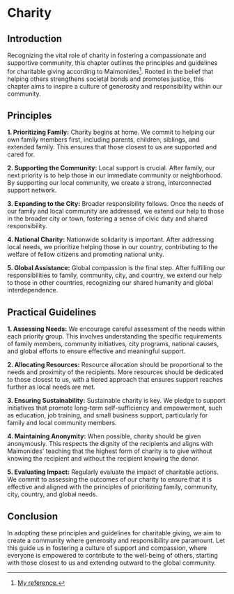 # Charity

## Introduction

Recognizing the vital role of charity in fostering a compassionate and supportive community, this chapter outlines the principles and guidelines for charitable giving according to Maimonides[^1]. Rooted in the belief that helping others strengthens societal bonds and promotes justice, this chapter aims to inspire a culture of generosity and responsibility within our community.

## Principles

**1. Prioritizing Family:** Charity begins at home. We commit to helping our own family members first, including parents, children, siblings, and extended family. This ensures that those closest to us are supported and cared for.

**2. Supporting the Community:** Local support is crucial. After family, our next priority is to help those in our immediate community or neighborhood. By supporting our local community, we create a strong, interconnected support network.

**3. Expanding to the City:** Broader responsibility follows. Once the needs of our family and local community are addressed, we extend our help to those in the broader city or town, fostering a sense of civic duty and shared responsibility.

**4. National Charity:** Nationwide solidarity is important. After addressing local needs, we prioritize helping those in our country, contributing to the welfare of fellow citizens and promoting national unity.

**5. Global Assistance:** Global compassion is the final step. After fulfilling our responsibilities to family, community, city, and country, we extend our help to those in other countries, recognizing our shared humanity and global interdependence.

## Practical Guidelines

**1. Assessing Needs:** We encourage careful assessment of the needs within each priority group. This involves understanding the specific requirements of family members, community initiatives, city programs, national causes, and global efforts to ensure effective and meaningful support.

**2. Allocating Resources:** Resource allocation should be proportional to the needs and proximity of the recipients. More resources should be dedicated to those closest to us, with a tiered approach that ensures support reaches further as local needs are met.

**3. Ensuring Sustainability:** Sustainable charity is key. We pledge to support initiatives that promote long-term self-sufficiency and empowerment, such as education, job training, and small business support, particularly for family and local community members.

**4. Maintaining Anonymity:** When possible, charity should be given anonymously. This respects the dignity of the recipients and aligns with Maimonides' teaching that the highest form of charity is to give without knowing the recipient and without the recipient knowing the donor.

**5. Evaluating Impact:** Regularly evaluate the impact of charitable actions. We commit to assessing the outcomes of our charity to ensure that it is effective and aligned with the principles of prioritizing family, community, city, country, and global needs.

## Conclusion

In adopting these principles and guidelines for charitable giving, we aim to create a community where generosity and responsibility are paramount. Let this guide us in fostering a culture of support and compassion, where everyone is empowered to contribute to the well-being of others, starting with those closest to us and extending outward to the global community.

[^1]: [My reference.](https://www.sefaria.org/Mishneh_Torah%2C_Gifts_to_the_Poor.7.13?lang=bi&with=all&lang2=en)
